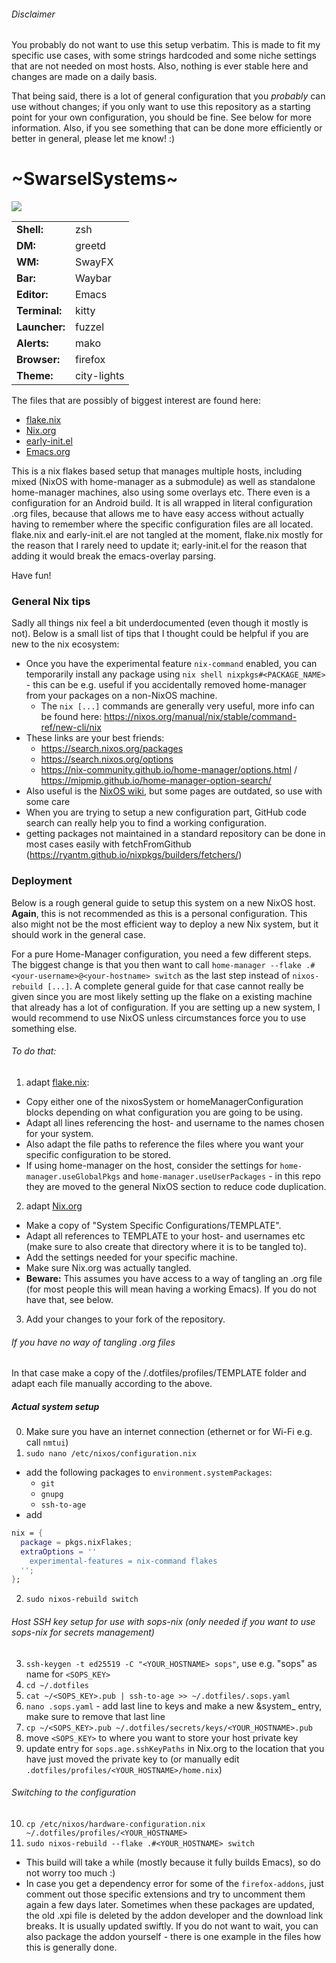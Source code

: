 ###### Disclaimer

You probably do not want to use this setup verbatim. This is made to fit my specific use cases, with some strings hardcoded and some niche settings that are not needed on most hosts. Also, nothing is ever stable here and changes are made on a daily basis.

That being said, there is a lot of general configuration that you *probably* can use without changes; if you only want to use this repository as a starting point for your own configuration, you should be fine. See below for more information. Also, if you see something that can be done more efficiently or better in general, please let me know! :)

# \~SwarselSystems\~

<img src="swarselsystems_preview.png"/>

|               |                      |
|---------------|----------------------|
| **Shell:**    | zsh                  |
| **DM:**       | greetd               |
| **WM:**       | SwayFX               |
| **Bar:**      | Waybar               |
| **Editor:**   | Emacs                |
| **Terminal:** | kitty                |
| **Launcher:** | fuzzel               |
| **Alerts:**   | mako                 |
| **Browser:**  | firefox              |
| **Theme:**    | city-lights          |

The files that are possibly of biggest interest are found here:

- [flake.nix](../flake.nix)
- [Nix.org](../Nix.org)
- [early-init.el](../programs/emacs/early-init.el)
- [Emacs.org](../Emacs.org)

This is a nix flakes based setup that manages multiple hosts, including mixed (NixOS with home-manager as a submodule) as well as standalone home-manager machines, also using some overlays etc. There even is a configuration for an Android build. It is all wrapped in literal configuration .org files, because that allows me to have easy access without actually having to remember where the specific configuration files are all located. flake.nix and early-init.el are not tangled at the moment, flake.nix mostly for the reason that I rarely need to update it; early-init.el for the reason that adding it would break the emacs-overlay parsing.

Have fun!

### General Nix tips
Sadly all things nix feel a bit underdocumented (even though it mostly is not). Below is a small list of tips that I thought could be helpful if you are new to the nix ecosystem:

- Once you have the experimental feature `nix-command` enabled, you can temporarily install any package using `nix shell nixpkgs#<PACKAGE_NAME>` - this can be e.g. useful if you accidentally removed home-manager from your packages on a non-NixOS machine.
  - The `nix [...]` commands are generally very useful, more info can be found here: https://nixos.org/manual/nix/stable/command-ref/new-cli/nix 
- These links are your best friends:
  - https://search.nixos.org/packages
  - https://search.nixos.org/options
  - https://nix-community.github.io/home-manager/options.html / https://mipmip.github.io/home-manager-option-search/
- Also useful is the [NixOS wiki](https://nixos.wiki/wiki/Main_Page), but some pages are outdated, so use with some care
- When you are trying to setup a new configuration part, GitHub code search can really help you to find a working configuration.
- getting packages not maintained in a standard repository can be done in most cases easily with fetchFromGithub (https://ryantm.github.io/nixpkgs/builders/fetchers/)

### Deployment
Below is a rough general guide to setup this system on a new NixOS host. **Again**, this is not recommended as this is a personal configuration. This also might not be the most efficient way to deploy a new Nix system, but it should work in the general case.

For a pure Home-Manager configuration, you need a few different steps. The biggest change is that you then want to call `home-manager --flake .#<your-username>@<your-hostname> switch` as the last step instead of `nixos-rebuild [...]`. A complete general guide for that case cannot really be given since you are most likely setting up the flake on a existing machine that already has a lot of configuration. If you are setting up a new system, I would recommend to use NixOS unless circumstances force you to use something else.


###### To do that:
1) adapt [flake.nix](../flake.nix):
  - Copy either one of the nixosSystem or homeManagerConfiguration blocks depending on what configuration you are going to be using.
  - Adapt all lines referencing the host- and username to the names chosen for your system.
  - Also adapt the file paths to reference the files where you want your specific configuration to be stored.
  - If using home-manager on the host, consider the settings for `home-manager.useGlobalPkgs` and `home-manager.useUserPackages` - in this repo they are moved to the general NixOS section to reduce code duplication.
2) adapt [Nix.org](../Nix.org)
  - Make a copy of "System Specific Configurations/TEMPLATE".
  - Adapt all references to TEMPLATE to your host- and usernames etc (make sure to also create that directory where it is to be tangled to).
  - Add the settings needed for your specific machine.
  - Make sure Nix.org was actually tangled.
  - **Beware:** This assumes you have access to a way of tangling an .org file (for most people this will mean having a working Emacs). If you do not have that, see below.
3) Add your changes to your fork of the repository.
###### If you have no way of tangling .org files
In that case make a copy of the /.dotfiles/profiles/TEMPLATE folder and adapt each file manually according to the above.
##### Actual system setup
0) Make sure you have an internet connection (ethernet or for Wi-Fi e.g. call `nmtui`)
1) `sudo nano /etc/nixos/configuration.nix`
- add the following packages to `environment.systemPackages`: 
	- `git `
	- `gnupg`
	- `ssh-to-age`
- add
```nix
nix = {
  package = pkgs.nixFlakes;
  extraOptions = ''
    experimental-features = nix-command flakes
  '';
};
```
2) `sudo nixos-rebuild switch`
###### Host SSH key setup for use with sops-nix (only needed if you want to use sops-nix for secrets management)
3) `ssh-keygen -t ed25519 -C "<YOUR_HOSTNAME> sops"`, use e.g. "sops" as name for `<SOPS_KEY>`
4) `cd ~/.dotfiles`
5) `cat ~/<SOPS_KEY>.pub | ssh-to-age >> ~/.dotfiles/.sops.yaml`
6) `nano .sops.yaml` - add last line to keys and make a new &system_<xxx> entry, make sure to remove that last line
7) `cp ~/<SOPS_KEY>.pub ~/.dotfiles/secrets/keys/<YOUR_HOSTNAME>.pub`
8) move `<SOPS_KEY>` to where you want to store your host private key
9) update entry for `sops.age.sshKeyPaths` in Nix.org to the location that you have just moved the private key to (or manually edit `.dotfiles/profiles/<YOUR_HOSTNAME>/home.nix`)
###### Switching to the configuration
10) `cp /etc/nixos/hardware-configuration.nix ~/.dotfiles/profiles/<YOUR_HOSTNAME>`
11) `sudo nixos-rebuild --flake .#<YOUR_HOSTNAME> switch`
  - This build will take a while (mostly because it fully builds Emacs), so do not worry too much :)
  - In case you get a dependency error for some of the `firefox-addons`, just comment out those specific extensions and try to uncomment them again a few days later. Sometimes when these packages are updated, the old .xpi file is deleted by the addon developer and the download link breaks. It is usually updated swiftly. If you do not want to wait, you can also package the addon yourself - there is one example in the files how this is generally done.
